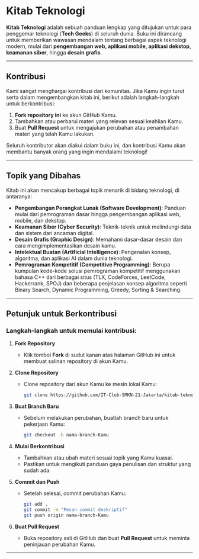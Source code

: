 # Kitab Teknologi

**Kitab Teknologi** adalah sebuah panduan lengkap yang ditujukan untuk para penggemar teknologi (**Tech Geeks**) di seluruh dunia. Buku ini dirancang untuk memberikan wawasan mendalam tentang berbagai aspek teknologi modern, mulai dari **pengembangan web, aplikasi mobile, aplikasi dekstop**, **keamanan siber**, hingga **desain grafis**. 

---

## Kontribusi

Kami sangat menghargai kontribusi dari komunitas. Jika Kamu ingin turut serta dalam mengembangkan kitab ini, berikut adalah langkah-langkah untuk berkontribusi:

1. **Fork repository ini** ke akun GitHub Kamu.
2. Tambahkan atau perbarui materi yang relevan sesuai keahlian Kamu.
3. Buat **Pull Request** untuk mengajukan perubahan atau penambahan materi yang telah Kamu lakukan.

Seluruh kontributor akan diakui dalam buku ini, dan kontribusi Kamu akan membantu banyak orang yang ingin mendalami teknologi!

---

## Topik yang Dibahas

Kitab ini akan mencakup berbagai topik menarik di bidang teknologi, di antaranya:

- **Pengembangan Perangkat Lunak (Software Development)**: Panduan mulai dari pemrograman dasar hingga pengembangan aplikasi web, mobile, dan dekstop.
- **Keamanan Siber (Cyber Security)**: Teknik-teknik untuk melindungi data dan sistem dari ancaman digital.
- **Desain Grafis (Graphic Design)**: Memahami dasar-dasar desain dan cara mengimplementasikan desain kamu.
- **Intelektual Buatan (Artificial Intelligence)**: Pengenalan konsep, algoritma, dan aplikasi AI dalam dunia teknologi.
- **Pemrograman Kompetitif (Competitive Programming)**: Berupa kumpulan kode-kode solusi pemrograman kompetitif menggunakan bahasa C++ dari berbagai situs (TLX, CodeForces, LeetCode, Hackerrank, SPOJ) dan beberapa penjelasan konsep algoritma seperti Binary Search, Dynamic Programming, Greedy, Sorting & Searching.

---

## Petunjuk untuk Berkontribusi

### Langkah-langkah untuk memulai kontribusi:

1. **Fork Repository**
   - Klik tombol **Fork** di sudut kanan atas halaman GitHub ini untuk membuat salinan repository di akun Kamu.

2. **Clone Repository**
   - Clone repository dari akun Kamu ke mesin lokal Kamu:
     ```bash
     git clone https://github.com/IT-Club-SMKN-21-Jakarta/kitab-teknologi.git
     ```
   
3. **Buat Branch Baru**
   - Sebelum melakukan perubahan, buatlah branch baru untuk pekerjaan Kamu:
     ```bash
     git checkout -b nama-branch-Kamu
     ```

4. **Mulai Berkontribusi**
   - Tambahkan atau ubah materi sesuai topik yang Kamu kuasai.
   - Pastikan untuk mengikuti panduan gaya penulisan dan struktur yang sudah ada.

5. **Commit dan Push**
   - Setelah selesai, commit perubahan Kamu:
     ```bash
     git add .
     git commit -m "Pesan commit deskriptif"
     git push origin nama-branch-Kamu
     ```

6. **Buat Pull Request**
   - Buka repository asli di GitHub dan buat **Pull Request** untuk meminta peninjauan perubahan Kamu.

---
